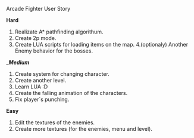 Arcade Fighter User Story

____Hard____
1. Realizate A* pathfinding algorithum.
2. Create 2p mode. 
3. Create LUA scripts for loading items on the map.
4.(optionaly) Another Enemy behavior for the bosses.

____Medium___
1. Create system for changing character.
2. Create another level.
3. Learn LUA :D
4. Create the falling animation of the characters.
5. Fix player`s punching. 

____Easy____
1. Edit the textures of the enemies.
2. Create more textures (for the enemies, menu and level).
